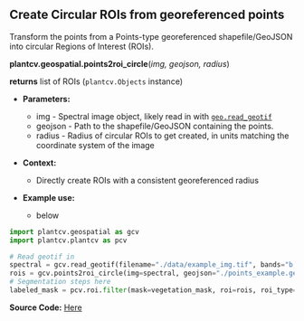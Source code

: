 ## Create Circular ROIs from georeferenced points

Transform the points from a Points-type georeferenced shapefile/GeoJSON into circular Regions of Interest (ROIs). 

**plantcv.geospatial.points2roi_circle**(*img, geojson, radius*)

**returns** list of ROIs (`plantcv.Objects` instance)

- **Parameters:**
    - img - Spectral image object, likely read in with [`geo.read_geotif`](read_geotif.md)
    - geojson - Path to the shapefile/GeoJSON containing the points.
    - radius - Radius of circular ROIs to get created,
                in units matching the coordinate system of the image

- **Context:**
    - Directly create ROIs with a consistent georeferenced radius
- **Example use:**
    - below


```python
import plantcv.geospatial as gcv
import plantcv.plantcv as pcv

# Read geotif in
spectral = gcv.read_geotif(filename="./data/example_img.tif", bands="b,g,r,RE,NIR")
rois = gcv.points2roi_circle(img=spectral, geojson="./points_example.geojson", radius=1)
# Segmentation steps here
labeled_mask = pcv.roi.filter(mask=vegetation_mask, roi=rois, roi_type="partial")

```

**Source Code:** [Here](https://github.com/danforthcenter/plantcv-geospatial/blob/main/plantcv/geospatial/points2roi.py)
